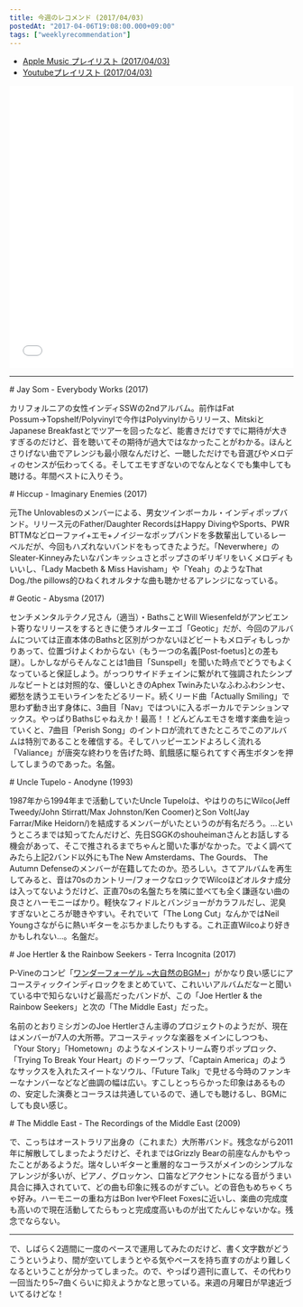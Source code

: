 ```yaml
---
title: 今週のレコメンド (2017/04/03)
postedAt: "2017-04-06T19:08:00.000+09:00"
tags: ["weeklyrecommendation"]
---
```


* [Apple Music プレイリスト (2017/04/03)](https://itunes.apple.com/jp/playlist/%E4%BB%8A%E9%80%B1%E3%81%AE%E3%83%AC%E3%82%B3%E3%83%A1%E3%83%B3%E3%83%89-2017-04-03/idpl.132e352273b945f68098f607fad1e843)
* [Youtubeプレイリスト (2017/04/03)](https://www.youtube.com/playlist?list=PLegnWsUgQayfBZXctnTf2dSrkWgpcVOom)
<iframe src="//tools.applemusic.com/embed/v1/playlist/pl.132e352273b945f68098f607fad1e843?country=jp" height="500px" width="100%" frameborder="0"></iframe> 

---

\# Jay Som - Everybody Works (2017)

カリフォルニアの女性インディSSWの2ndアルバム。前作はFat Possum→Topshelf/Polyvinylで今作はPolyvinylからリリース、MitskiとJapanese Breakfastとでツアーを回ったなど、能書きだけですでに期待が大きすぎるのだけど、音を聴いてその期待が過大ではなかったことがわかる。ほんとさりげない曲でアレンジも最小限なんだけど、一聴しただけでも音選びやメロディのセンスが伝わってくる。そしてエモすぎないのでなんとなくでも集中しても聴ける。年間ベストに入りそう。

\# Hiccup - Imaginary Enemies (2017)

元The Unlovablesのメンバーによる、男女ツインボーカル・インディポップバンド。リリース元のFather/Daughter RecordsはHappy DivingやSports、PWR BTTMなどローファイ+エモ+ノイジーなポップバンドを多数輩出しているレーベルだが、今回もハズれないバンドをもってきたようだ。「Neverwhere」のSleater-Kinneyみたいなパンキッシュさとポップさのギリギリをいくメロディもいいし、「Lady Macbeth & Miss Havisham」や「Yeah」のようなThat Dog./the pillows的ひねくれオルタナな曲も聴かせるアレンジになっている。

\# Geotic - Abysma (2017)

センチメンタルテクノ兄さん（適当）・BathsことWill Wiesenfeldがアンビエント寄りなリリースをするときに使うオルターエゴ「Geotic」だが、今回のアルバムについては正直本体のBathsと区別がつかないほどビートもメロディもしっかりあって、位置づけよくわからない（もう一つの名義\[Post-foetus\]との差も謎）。しかしながらそんなことは1曲目「Sunspell」を聞いた時点でどうでもよくなっていると保証しよう。がっつりサイドチェインに繋がれて強調されたシンプルなビートとは対照的な、優しいときのAphex Twinみたいなふわふわシンセ、郷愁を誘うエモいラインをたどるリード。続くリード曲「Actually Smiling」で思わず動き出す身体に、3曲目「Nav」ではついに入るボーカルでテンションマックス。やっぱりBathsじゃねえか！最高！！どんどんエモさを増す楽曲を辿っていくと、7曲目「Perish Song」のイントロが流れてきたところでこのアルバムは特別であることを確信する。そしてハッピーエンドよろしく流れる「Valiance」が唐突な終わりを告げた時、飢餓感に駆られてすぐ再生ボタンを押してしまうのであった。名盤。

\# Uncle Tupelo - Anodyne (1993)

1987年から1994年まで活動していたUncle Tupeloは、やはりのちにWilco(Jeff Tweedy/John Stirratt/Max Johnston/Ken Coomer)とSon Volt(Jay Farrar/Mike Heidorn/)を結成するメンバーがいたというのが有名だろう。…というところまでは知ってたんだけど、先日SGGKのshouheimanさんとお話しする機会があって、そこで推されるまでちゃんと聞いた事がなかった。でよく調べてみたら上記2バンド以外にもThe New Amsterdams、The Gourds、 The Autumn Defenseのメンバーが在籍してたのか。恐ろしい。さてアルバムを再生してみると、音は70sのカントリー/フォークなロックでWilcoほどオルタナ成分は入ってないようだけど、正直70sの名盤たちを隣に並べても全く謙遜ない曲の良さとハーモニーばかり。軽快なフィドルとバンジョーがカラフルだし、泥臭すぎないところが聴きやすい。それでいて「The Long Cut」なんかではNeil Youngさながらに熱いギターをぶちかましたりもする。これ正直Wilcoより好きかもしれない…。名盤だ。

\# Joe Hertler & the Rainbow Seekers - Terra Incognita (2017)

P-Vineのコンピ「[ワンダーフォーゲル \~大自然のBGM\~](https://itun.es/jp/6MqWq)」がかなり良い感じにアコースティックインディロックをまとめていて、これいいアルバムだなーと聞いている中で知らないけど最高だったバンドが、この「Joe Hertler & the Rainbow Seekers」と次の「The Middle East」だった。

名前のとおりミシガンのJoe Hertlerさん主導のプロジェクトのようだが、現在はメンバーが7人の大所帯。アコースティックな楽器をメインにしつつも、「Your Story」「Hometown」のようなメインストリーム寄りポップロック、「Trying To Break Your Heart」のドゥーワップ、「Captain America」のようなサックスを入れたスイートなソウル、「Future Talk」で見せる今時のファンキーなナンバーなどなど曲調の幅は広い。すこしとっちらかった印象はあるものの、安定した演奏とコーラスは共通しているので、通しでも聴けるし、BGMにしても良い感じ。

\# The Middle East - The Recordings of the Middle East (2009)

で、こっちはオーストラリア出身の（これまた）大所帯バンド。残念ながら2011年に解散してしまったようだけど、それまではGrizzly Bearの前座なんかもやったことがあるようだ。瑞々しいギターと重層的なコーラスがメインのシンプルなアレンジが多いが、ピアノ、グロッケン、口笛などアクセントになる音がうまい具合に挿入されていて、どの曲も印象に残るのがすごい。どの音色もめちゃくちゃ好み。ハーモニーの重ね方はBon IverやFleet Foxesに近いし、楽曲の完成度も高いので現在活動してたらもっと完成度高いものが出てたんじゃないかな。残念でならない。

---

で、しばらく2週間に一度のペースで運用してみたのだけど、書く文字数がどうこうというより、間が空いてしまうとやる気やペースを持ち直すのがより難しくなるということが分かってしまった。ので、やっぱり週刊に直して、その代わり一回当たり5\~7曲くらいに抑えようかなと思っている。来週の月曜日が早速近づいてるけどな！